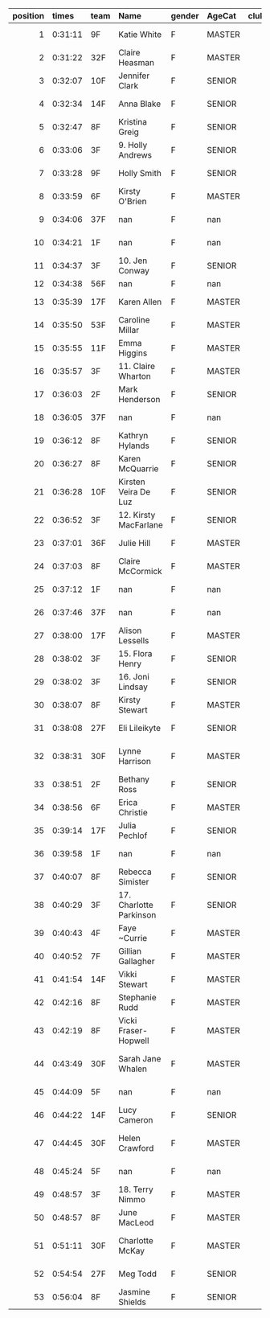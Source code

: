 |   position | times   | team   | Name                    | gender   | AgeCat   |   clubnumber | Club name                  | Website                                    |   finishPosition |
|-----------:|:--------|:-------|:------------------------|:---------|:---------|-------------:|:---------------------------|:-------------------------------------------|-----------------:|
|          1 | 0:31:11 | 9F     | Katie White             | F        | MASTER   |            9 | Garscube Harriers          | https://www.garscubeharriers.org.uk/       |               42 |
|          2 | 0:31:22 | 32F    | Claire Heasman          | F        | MASTER   |           32 | Helensburgh AAC            | https://www.helensburghaac.com/            |               43 |
|          3 | 0:32:07 | 10F    | Jennifer Clark          | F        | SENIOR   |           10 | Shettleston Harriers       | http://shettlestonharriers.org.uk/         |               47 |
|          4 | 0:32:34 | 14F    | Anna Blake              | F        | SENIOR   |           14 | Ayr Seaforth AC            | https://www.ayrseaforth.co.uk/             |               53 |
|          5 | 0:32:47 | 8F     | Kristina Greig          | F        | SENIOR   |            8 | Bellahouston Harriers      | http://www.bellahoustonharriers.co.uk/     |               58 |
|          6 | 0:33:06 | 3F     | 9. Holly Andrews        | F        | SENIOR   |            3 | Bellahouston RR            | https://www.bellahoustonroadrunners.co.uk/ |               62 |
|          7 | 0:33:28 | 9F     | Holly Smith             | F        | SENIOR   |            9 | Garscube Harriers          | https://www.garscubeharriers.org.uk/       |               65 |
|          8 | 0:33:59 | 6F     | Kirsty O'Brien          | F        | MASTER   |            6 | Cambuslang Harriers        | https://cambuslangharriers.org/            |               69 |
|          9 | 0:34:06 | 37F    | nan                     | F        | nan      |           37 | Law & District AAC         | http://www.lawaac.co.uk/                   |               70 |
|         10 | 0:34:21 | 1F     | nan                     | F        | nan      |            1 | East Kilbride AC           | http://www.ekac.org.uk/                    |               72 |
|         11 | 0:34:37 | 3F     | 10. Jen Conway          | F        | SENIOR   |            3 | Bellahouston RR            | https://www.bellahoustonroadrunners.co.uk/ |               75 |
|         12 | 0:34:38 | 56F    | nan                     | F        | nan      |           56 | West End RR                | https://www.westendroadrunners.co.uk/      |               76 |
|         13 | 0:35:39 | 17F    | Karen Allen             | F        | MASTER   |           17 | Calderglen Harriers        | http://www.calderglenharriers.org.uk/      |               87 |
|         14 | 0:35:50 | 53F    | Caroline Millar         | F        | MASTER   |           53 | Troon Tortoises            | http://troontortoises.co.uk                |               89 |
|         15 | 0:35:55 | 11F    | Emma Higgins            | F        | MASTER   |           11 | Airdrie Harriers           | http://airdrieharriers.org/                |               90 |
|         16 | 0:35:57 | 3F     | 11. Claire Wharton      | F        | MASTER   |            3 | Bellahouston RR            | https://www.bellahoustonroadrunners.co.uk/ |               91 |
|         17 | 0:36:03 | 2F     | Mark Henderson          | F        | SENIOR   |            2 | Kilmarnock H&AC            | http://www.kilmarnockharriers.com/         |               93 |
|         18 | 0:36:05 | 37F    | nan                     | F        | nan      |           37 | Law & District AAC         | http://www.lawaac.co.uk/                   |               94 |
|         19 | 0:36:12 | 8F     | Kathryn Hylands         | F        | SENIOR   |            8 | Bellahouston Harriers      | http://www.bellahoustonharriers.co.uk/     |               95 |
|         20 | 0:36:27 | 8F     | Karen McQuarrie         | F        | SENIOR   |            8 | Bellahouston Harriers      | http://www.bellahoustonharriers.co.uk/     |               97 |
|         21 | 0:36:28 | 10F    | Kirsten Veira De Luz    | F        | SENIOR   |           10 | Shettleston Harriers       | http://shettlestonharriers.org.uk/         |               98 |
|         22 | 0:36:52 | 3F     | 12. Kirsty MacFarlane   | F        | SENIOR   |            3 | Bellahouston RR            | https://www.bellahoustonroadrunners.co.uk/ |              103 |
|         23 | 0:37:01 | 36F    | Julie Hill              | F        | MASTER   |           36 | Larkhall YMCA              | https://www.larkhallymcaharriers.org       |              104 |
|         24 | 0:37:03 | 8F     | Claire McCormick        | F        | MASTER   |            8 | Bellahouston Harriers      | http://www.bellahoustonharriers.co.uk/     |              106 |
|         25 | 0:37:12 | 1F     | nan                     | F        | nan      |            1 | East Kilbride AC           | http://www.ekac.org.uk/                    |              107 |
|         26 | 0:37:46 | 37F    | nan                     | F        | nan      |           37 | Law & District AAC         | http://www.lawaac.co.uk/                   |              112 |
|         27 | 0:38:00 | 17F    | Alison Lessells         | F        | MASTER   |           17 | Calderglen Harriers        | http://www.calderglenharriers.org.uk/      |              115 |
|         28 | 0:38:02 | 3F     | 15. Flora Henry         | F        | SENIOR   |            3 | Bellahouston RR            | https://www.bellahoustonroadrunners.co.uk/ |              117 |
|         29 | 0:38:02 | 3F     | 16. Joni Lindsay        | F        | SENIOR   |            3 | Bellahouston RR            | https://www.bellahoustonroadrunners.co.uk/ |              118 |
|         30 | 0:38:07 | 8F     | Kirsty Stewart          | F        | MASTER   |            8 | Bellahouston Harriers      | http://www.bellahoustonharriers.co.uk/     |              119 |
|         31 | 0:38:08 | 27F    | Eli Lileikyte           | F        | SENIOR   |           27 | Glasgow FrontRunners       | https://www.glasgowfrontrunners.org/       |              120 |
|         32 | 0:38:31 | 30F    | Lynne Harrison          | F        | MASTER   |           30 | Greenock Glenpark Harriers | https://greenockglenparkharriers.com/      |              125 |
|         33 | 0:38:51 | 2F     | Bethany Ross            | F        | SENIOR   |            2 | Kilmarnock H&AC            | http://www.kilmarnockharriers.com/         |              128 |
|         34 | 0:38:56 | 6F     | Erica Christie          | F        | MASTER   |            6 | Cambuslang Harriers        | https://cambuslangharriers.org/            |              129 |
|         35 | 0:39:14 | 17F    | Julia Pechlof           | F        | SENIOR   |           17 | Calderglen Harriers        | http://www.calderglenharriers.org.uk/      |              130 |
|         36 | 0:39:58 | 1F     | nan                     | F        | nan      |            1 | East Kilbride AC           | http://www.ekac.org.uk/                    |              135 |
|         37 | 0:40:07 | 8F     | Rebecca Simister        | F        | SENIOR   |            8 | Bellahouston Harriers      | http://www.bellahoustonharriers.co.uk/     |              136 |
|         38 | 0:40:29 | 3F     | 17. Charlotte Parkinson | F        | SENIOR   |            3 | Bellahouston RR            | https://www.bellahoustonroadrunners.co.uk/ |              139 |
|         39 | 0:40:43 | 4F     | Faye ~Currie            | F        | MASTER   |            4 | Inverclyde AC              | https://www.inverclydeac.org/              |              140 |
|         40 | 0:40:52 | 7F     | Gillian Gallagher       | F        | MASTER   |            7 | Giffnock North AC          | https://www.giffnocknorth.co.uk/           |              141 |
|         41 | 0:41:54 | 14F    | Vikki Stewart           | F        | MASTER   |           14 | Ayr Seaforth AC            | https://www.ayrseaforth.co.uk/             |              146 |
|         42 | 0:42:16 | 8F     | Stephanie Rudd          | F        | MASTER   |            8 | Bellahouston Harriers      | http://www.bellahoustonharriers.co.uk/     |              147 |
|         43 | 0:42:19 | 8F     | Vicki Fraser-Hopwell    | F        | MASTER   |            8 | Bellahouston Harriers      | http://www.bellahoustonharriers.co.uk/     |              148 |
|         44 | 0:43:49 | 30F    | Sarah Jane Whalen       | F        | MASTER   |           30 | Greenock Glenpark Harriers | https://greenockglenparkharriers.com/      |              150 |
|         45 | 0:44:09 | 5F     | nan                     | F        | nan      |            5 | Westerlands CCC            | https://westerlandsccc.co.uk/              |              151 |
|         46 | 0:44:22 | 14F    | Lucy Cameron            | F        | SENIOR   |           14 | Ayr Seaforth AC            | https://www.ayrseaforth.co.uk/             |              152 |
|         47 | 0:44:45 | 30F    | Helen Crawford          | F        | MASTER   |           30 | Greenock Glenpark Harriers | https://greenockglenparkharriers.com/      |              153 |
|         48 | 0:45:24 | 5F     | nan                     | F        | nan      |            5 | Westerlands CCC            | https://westerlandsccc.co.uk/              |              155 |
|         49 | 0:48:57 | 3F     | 18. Terry Nimmo         | F        | MASTER   |            3 | Bellahouston RR            | https://www.bellahoustonroadrunners.co.uk/ |              157 |
|         50 | 0:48:57 | 8F     | June MacLeod            | F        | MASTER   |            8 | Bellahouston Harriers      | http://www.bellahoustonharriers.co.uk/     |              158 |
|         51 | 0:51:11 | 30F    | Charlotte McKay         | F        | MASTER   |           30 | Greenock Glenpark Harriers | https://greenockglenparkharriers.com/      |              160 |
|         52 | 0:54:54 | 27F    | Meg Todd                | F        | SENIOR   |           27 | Glasgow FrontRunners       | https://www.glasgowfrontrunners.org/       |              161 |
|         53 | 0:56:04 | 8F     | Jasmine Shields         | F        | SENIOR   |            8 | Bellahouston Harriers      | http://www.bellahoustonharriers.co.uk/     |              162 |